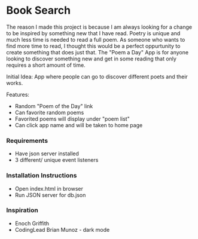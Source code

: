 # Book Search

The reason I made this project is because I am always looking for a change to be inspired by something new that I have read. Poetry is unique and much less time is needed to read a full poem. As someone who wants to find more time to read, I thought this would be a perfect oppurtunity to create something that does just that. The "Poem a Day" App is for anyone looking to discover something new and get in some reading that only requires a short amount of time. 

Initial Idea: App where people can go to discover different poets and their works. 

Features:

- Random "Poem of the Day" link
- Can favorite random poems
- Favorited poems will display under "poem list"
- Can click app name and will be taken to home page

### Requirements

- Have json server installed
- 3 different/ unique event listeners

### Installation Instructions

- Open index.html in browser
- Run JSON server for db.json

### Inspiration

- Enoch Griffith
- CodingLead Brian Munoz - dark mode
